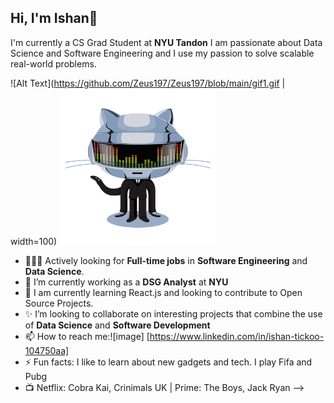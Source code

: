 ## Hi, I'm Ishan👋

I'm currently a CS Grad Student at **NYU Tandon**
I am passionate about Data Science and Software Engineering and I use my passion to solve scalable real-world problems.

![Alt Text](https://github.com/Zeus197/Zeus197/blob/main/gif1.gif | width=100)
<img src="https://github.com/Zeus197/Zeus197/blob/main/gif1.gif" alt="alt text" width="250" height="250">

- 🧑🏻‍💻 Actively looking for **Full-time jobs** in **Software Engineering** and **Data Science**.
- 🔭 I’m currently working as a **DSG Analyst** at **NYU**             
- 🌱 I am currently learning React.js and looking to contribute to Open Source Projects.
- ✨ I’m looking to collaborate on interesting projects that combine the use of **Data Science** and **Software Development**
- 📫 How to reach me:![image] [https://www.linkedin.com/in/ishan-tickoo-104750aa]
- ⚡ Fun facts: I like to learn about new gadgets and tech. I play Fifa and Pubg
- 📺 Netflix: Cobra Kai, Crinimals UK | Prime: The Boys, Jack Ryan
-->
